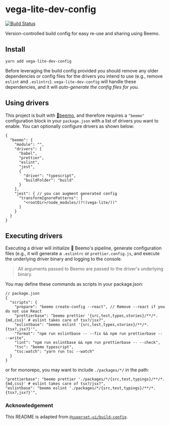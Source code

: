 # vega-lite-dev-config

[![Build Status](https://travis-ci.com/vega/vega-lite-dev-config.svg?branch=master)](https://travis-ci.com/vega/vega-lite-dev-config)

Version-controlled build config for easy re-use and sharing using Beemo.

## Install

```
yarn add vega-lite-dev-config
```

Before leveraging the build config provided you should remove any older dependencies or config files for the drivers you intend to use (e.g., remove `eslint` and `.eslintrc`). `vega-lite-dev-config` will handle these dependencies, and it will _auto-generate the config files for you_.

## Using drivers

This project is built with [🤖beemo](https://github.com/milesj/beemo), and therefore requires a `"beemo"` configuration block in your `package.json` with a list of drivers you want to enable. You can optionally configure drivers as shown below:

```
{
  "beemo": {
    "module": "",
    "drivers": [
      "babel",
      "prettier",
      "eslint",
      "jest",
      {
        "driver": "typescript",
        "buildFolder": "build"
      }
    ],
    "jest": { // you can augment generated config
      "transformIgnorePatterns": [
        "<rootDir>/node_modules/(?!(vega-lite/))"
      ]
    }
  }
}
```

## Executing drivers

Executing a driver will initialize 🤖 Beemo's pipeline, generate configuration files (e.g., it will generate a `.eslintrc` or `prettier.config.js`, and execute the underlying driver binary and logging to the console.

> All arguments passed to Beemo are passed to the driver's underlying binary.

You may define these commands as scripts in your package.json:

```
// package.json
{
  "scripts": {
    "prepare": "beemo create-config --react", // Remove --react if you do not use React
    "prettierbase": "beemo prettier '{src,test,types,stories}/**/*.{md,css}' # eslint takes care of tsx?/jsx?",
    "eslintbase": "beemo eslint '{src,test,types,stories}/**/*.{tsx?,jsx?}'",
    "format": "npm run eslintbase -- --fix && npm run prettierbase -- --write",
    "lint": "npm run eslintbase && npm run prettierbase -- --check",
    "tsc": "beemo typescript",
    "tsc:watch": "yarn run tsc --watch"
  }
}
```

or for monorepo, you may want to include `./packages/*/` in the path:

```
"prettierbase": "beemo prettier './packages/*/{src,test,typings}/**/*.{md,css}' # eslint takes care of tsx?/jsx?",
"eslintbase": "beemo eslint './packages/*/{src,test,typings}/**/*.{tsx?,jsx?}'",
```

### Acknowledgement

This README is adapted from [`@superset-ui/build-config`](https://github.com/apache-superset/build-config).
